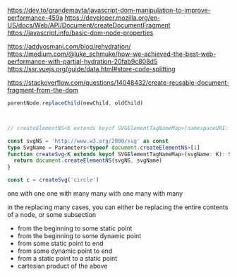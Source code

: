 https://dev.to/grandemayta/javascript-dom-manipulation-to-improve-performance-459a
https://developer.mozilla.org/en-US/docs/Web/API/Document/createDocumentFragment
https://javascript.info/basic-dom-node-properties

https://addyosmani.com/blog/rehydration/
https://medium.com/@luke_schmuke/how-we-achieved-the-best-web-performance-with-partial-hydration-20fab9c808d5
https://ssr.vuejs.org/guide/data.html#store-code-splitting

https://stackoverflow.com/questions/14048432/create-reusable-document-fragment-from-the-dom


```ts
parentNode.replaceChild(newChild, oldChild)



// createElementNS<K extends keyof SVGElementTagNameMap>(namespaceURI: "http://www.w3.org/2000/svg", qualifiedName: K): SVGElementTagNameMap[K]

const svgNS = 'http://www.w3.org/2000/svg' as const
type SvgName = Parameters<typeof document.createElementNS>[1]
function createSvg<K extends keyof SVGElementTagNameMap>(svgName: K): SVGElementTagNameMap[K] {
  return document.createElementNS(svgNS, svgName)
}

const c = createSvg('circle')
```


one with one
one with many
many with one
many with many

in the replacing many cases, you can either be replacing the entire contents of a node, or some subsection

- from the beginning to some static point
- from the beginning to some dynamic point
- from some static point to end
- from some dynamic point to end
- from a static point to a static point
- cartesian product of the above
